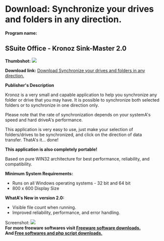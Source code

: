 # Download: Synchronize your drives and folders in any direction.

**Program name:**

## SSuite Office - Kronoz Sink-Master 2.0

  
**Thumbshot:** ![](http://www.freewarefiles.com/screenshot/kronozsm_md.jpg)   
  
**Download link:** [Download Synchronize your drives and folders in any direction.](http://freesoftwares.boysofts.com/SSuite-Office-Kronoz-Sink-Master_program_72433.html)  
  


**Publisher's Description**  
  


Kronoz is a very small and capable application to help you synchronize any folder or drive that you may have. It is possible to synchronize both selected folders or to synchronize in one direction only. 

Please note that the rate of synchronization depends on your systemA's speed and hard driveA's performance.

This application is very easy to use, just make your selection of folders/drives to be synchronized, and click on the direction of data transfer. ThatA's it... done!

**This application is also completely portable!**

Based on pure WIN32 architecture for best performance, reliability, and compatibility.

**Minimum System Requirements:**

  * Runs on all Windows operating systems - 32 bit and 64 bit 
  * 800 x 600 Display Size 

**WhatA's New in version 2.0:**

  * Visible file count when running. 
  * Improved reliability, performance, and error handling. 

  
  
Screenshot: ![](http://www.freewarefiles.com/screenshot/kronozsm.jpg)   
**For more freeware softwares visit [Freeware software downloads.](http://freesoftwares.boysofts.com/)**   
**And [Free softwares and php script downloads.](http://www.boysofts.com/)**

